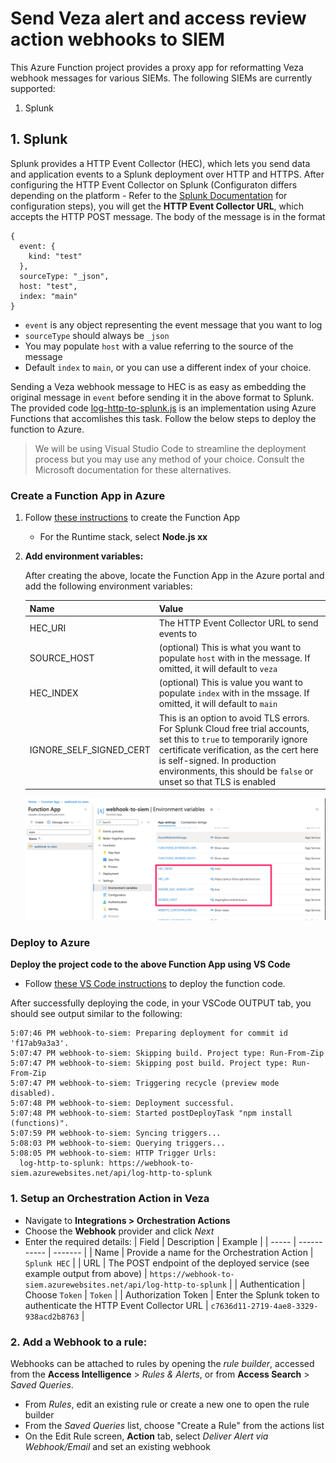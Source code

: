 
# Send Veza alert and access review action webhooks to SIEM

This Azure Function project provides a proxy app for reformatting Veza webhook messages for various SIEMs. The following SIEMs are currently supported:
1. Splunk

## 1. Splunk
Splunk provides a HTTP Event Collector (HEC), which lets you send data and application events to a Splunk deployment over HTTP and HTTPS. After configuring the HTTP Event Collector on Splunk (Configuraton differs depending on the platform - Refer to the [Splunk Documentation](https://docs.splunk.com/Documentation/SplunkCloud/9.2.2406/Data/UsetheHTTPEventCollector) for configuration steps), you will get the **HTTP Event Collector URL**, which accepts the HTTP POST message. The body of the message is in the format

```
{
  event: {
    kind: "test"
  },
  sourceType: "_json",
  host: "test",
  index: "main"
}
```
* `event` is any object representing the event message that you want to log
* `sourceType` should always be `_json`
* You may populate `host` with a value referring to the source of the message
* Default `index` to `main`, or you can use a different index of your choice.

Sending a Veza webhook message to HEC is as easy as embedding the original message in `event` before sending it in the above format to Splunk. The provided code [log-http-to-splunk.js](./src/functions/log-http-to-splunk.js) is an implementation using Azure Functions that accomlishes this task. Follow the below steps to deploy the function to Azure.

> We will be using Visual Studio Code to streamline the deployment process but you may use any method of your choice. Consult the Microsoft documentation for these alternatives.

### Create a Function App in Azure

1. Follow [these instructions](https://learn.microsoft.com/en-us/azure/azure-functions/create-first-function-vs-code-csharp#publish-the-project-to-azure) to create the Function App
    * For the Runtime stack, select **Node.js xx** 

2. **Add environment variables:**
  
    After creating the above, locate the Function App in the Azure portal and add the following environment variables:

    | Name | Value |
    | ---- | ----- |
    | HEC_URI | The HTTP Event Collector URL to send events to |
    | SOURCE_HOST | (optional) This is what you want to populate `host` with in the message. If omitted, it will default to `veza` |
    | HEC_INDEX | (optional) This is value you want to populate `index` with in the mssage. If omitted, it will default to `main` |
    | IGNORE_SELF_SIGNED_CERT | This is an option to avoid TLS errors. For Splunk Cloud free trial accounts, set this to `true` to temporarily ignore certificate verification, as the cert here is self-signed. In production environments, this should be `false` or unset so that TLS is enabled |

    ![function-app](./img/function-app.png)

### Deploy to Azure

**Deploy the project code to the above Function App using VS Code**

* Follow [these VS Code instructions](https://learn.microsoft.com/en-us/azure/azure-functions/create-first-function-vs-code-csharp#deploy-the-project-to-azure) to deploy the function code.

After successfully deploying the code, in your VSCode OUTPUT tab, you should see output similar to the following:

```
5:07:46 PM webhook-to-siem: Preparing deployment for commit id 'f17ab9a3a3'.
5:07:47 PM webhook-to-siem: Skipping build. Project type: Run-From-Zip
5:07:47 PM webhook-to-siem: Skipping post build. Project type: Run-From-Zip
5:07:47 PM webhook-to-siem: Triggering recycle (preview mode disabled).
5:07:48 PM webhook-to-siem: Deployment successful.
5:07:48 PM webhook-to-siem: Started postDeployTask "npm install (functions)".
5:07:59 PM webhook-to-siem: Syncing triggers...
5:08:03 PM webhook-to-siem: Querying triggers...
5:08:05 PM webhook-to-siem: HTTP Trigger Urls:
  log-http-to-splunk: https://webhook-to-siem.azurewebsites.net/api/log-http-to-splunk
```


### 1. Setup an Orchestration Action in Veza

* Navigate to **Integrations > Orchestration Actions** 
* Choose the **Webhook** provider and click *Next*
* Enter the required details:
  | Field | Description | Example |
  | ----- | ----------- | ------- |
  | Name  | Provide a name for the Orchestration Action | `Splunk HEC` |
  | URL   | The POST endpoint of the deployed service (see example output from above) | `https://webhook-to-siem.azurewebsites.net/api/log-http-to-splunk` |
  | Authentication | Choose `Token` | `Token` |
  | Authorization Token | Enter the Splunk token to authenticate the HTTP Event Collector URL | `c7636d11-2719-4ae8-3329-938acd2b8763` |

### 2. Add a Webhook to a rule:
Webhooks can be attached to rules by opening the *rule builder*, accessed from the **Access Intelligence** > *Rules & Alerts*, or from **Access Search** > *Saved Queries*.
* From *Rules*, edit an existing rule or create a new one to open the rule builder
* From the *Saved Queries* list, choose "Create a Rule" from the actions list
* On the Edit Rule screen, **Action** tab, select *Deliver Alert via Webhook/Email* and set an existing webhook

